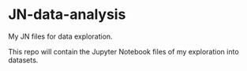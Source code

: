 # JN-data-analysis
My JN files for data exploration.

This repo will contain the Jupyter Notebook files of my exploration into datasets.
